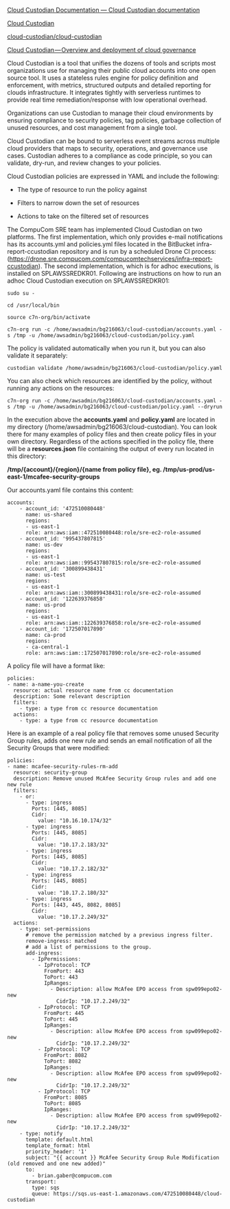 [Cloud Custodian Documentation — Cloud Custodian  documentation](https://cloudcustodian.io/docs/index.html)

[Cloud Custodian](https://cloudcustodian.io/)

[cloud-custodian/cloud-custodian](https://gitter.im/cloud-custodian/cloud-custodian)

[Cloud Custodian — Overview and deployment of cloud governance](https://medium.com/manomano-tech/cloud-custodian-overview-and-deployment-of-cloud-governance-d8e468fb4ab4)

Cloud Custodian is a tool that unifies the dozens of tools and scripts most organizations use for managing their public cloud accounts into one open source tool. It uses a stateless rules engine for policy definition and enforcement, with metrics, structured outputs and detailed reporting for clouds infrastructure. It integrates tightly with serverless runtimes to provide real time remediation/response with low operational overhead.

Organizations can use Custodian to manage their cloud environments by ensuring compliance to security policies, tag policies, garbage collection of unused resources, and cost management from a single tool.

Cloud Custodian can be bound to serverless event streams across multiple cloud providers that maps to security, operations, and governance use cases. Custodian adheres to a compliance as code principle, so you can validate, dry-run, and review changes to your policies.

Cloud Custodian policies are expressed in YAML and include the following:

- The type of resource to run the policy against

- Filters to narrow down the set of resources

- Actions to take on the filtered set of resources

The CompuCom SRE team has implemented Cloud Custodian on two platforms.  The first implementation, which only provides e-mail notifications has its accounts.yml and policies.yml files located in the BitBucket infra-report-ccustodian repository and is run by a scheduled Drone CI process: (https://drone.sre.compucom.com/compucomtechservices/infra-report-ccustodian).  The second implementation, which is for adhoc executions, is installed on SPLAWSSREDKR01.  Following are instructions on how to run an adhoc Cloud Custodian execution on SPLAWSSREDKR01:

`sudo su -`

`cd /usr/local/bin`

`source c7n-org/bin/activate`

`c7n-org run -c /home/awsadmin/bg216063/cloud-custodian/accounts.yaml -s /tmp -u /home/awsadmin/bg216063/cloud-custodian/policy.yaml`

The policy is validated automatically when you run it, but you can also validate it separately:

`custodian validate /home/awsadmin/bg216063/cloud-custodian/policy.yaml`

You can also check which resources are identified by the policy, without running any actions on the resources:

`c7n-org run -c /home/awsadmin/bg216063/cloud-custodian/accounts.yaml -s /tmp -u /home/awsadmin/bg216063/cloud-custodian/policy.yaml --dryrun`

In the execution above the **accounts.yaml** and **policy.yaml** are located in my directory (/home/awsadmin/bg216063/cloud-custodian).  You can look there for many examples of policy files and then create policy files in your own directory.  Regardless of the actions specified in the policy file, there will be a **resources.json** file containing the output of every run located in this directory:

**/tmp/{account}/{region}/{name from policy file}, eg. /tmp/us-prod/us-east-1/mcafee-security-groups**

Our accounts.yaml file contains this content:

    accounts:
        - account_id: '472510080448'
          name: us-shared
          regions:
          - us-east-1
          role: arn:aws:iam::472510080448:role/sre-ec2-role-assumed
        - account_id: '995437807815'
          name: us-dev
          regions:
          - us-east-1
          role: arn:aws:iam::995437807815:role/sre-ec2-role-assumed
        - account_id: '300899438431'
          name: us-test
          regions:
          - us-east-1
          role: arn:aws:iam::300899438431:role/sre-ec2-role-assumed
        - account_id: '122639376858'
          name: us-prod
          regions:
          - us-east-1
          role: arn:aws:iam::122639376858:role/sre-ec2-role-assumed
        - account_id: '172507017890'
          name: ca-prod
          regions:
          - ca-central-1
          role: arn:aws:iam::172507017890:role/sre-ec2-role-assumed

A policy file will have a format like:

```
policies:
- name: a-name-you-create
  resource: actual resource name from cc documentation
  description: Some relevant description
  filters:
    - type: a type from cc resource documentation
  actions:
    - type: a type from cc resource documentation
```

Here is an example of a real policy file that removes some unused Security Group rules, adds one new rule and sends an email notification of all the Security Groups that were modified:

    policies:
    - name: mcafee-security-rules-rm-add
      resource: security-group
      description: Remove unused McAfee Security Group rules and add one new rule
      filters:
        - or:
          - type: ingress
            Ports: [445, 8085]
            Cidr:
              value: "10.16.10.174/32"
          - type: ingress
            Ports: [445, 8085]
            Cidr:
              value: "10.17.2.183/32"
          - type: ingress
            Ports: [445, 8085]
            Cidr:
              value: "10.17.2.182/32"
          - type: ingress
            Ports: [445, 8085]
            Cidr:
              value: "10.17.2.180/32"
          - type: ingress
            Ports: [443, 445, 8082, 8085]
            Cidr:
              value: "10.17.2.249/32"
      actions:
        - type: set-permissions
          # remove the permission matched by a previous ingress filter.
          remove-ingress: matched
          # add a list of permissions to the group.
          add-ingress:
            - IpPermissions:
              - IpProtocol: TCP
                FromPort: 443
                ToPort: 443
                IpRanges:
                  - Description: allow McAfee EPO access from spw099epo02-new
                    CidrIp: "10.17.2.249/32"
              - IpProtocol: TCP
                FromPort: 445
                ToPort: 445
                IpRanges:
                  - Description: allow McAfee EPO access from spw099epo02-new
                    CidrIp: "10.17.2.249/32"
              - IpProtocol: TCP
                FromPort: 8082
                ToPort: 8082
                IpRanges:
                  - Description: allow McAfee EPO access from spw099epo02-new
                    CidrIp: "10.17.2.249/32"
              - IpProtocol: TCP
                FromPort: 8085
                ToPort: 8085
                IpRanges:
                  - Description: allow McAfee EPO access from spw099epo02-new
                    CidrIp: "10.17.2.249/32"
        - type: notify
          template: default.html
          template_format: html
          priority_header: '1'
          subject: "{{ account }} McAfee Security Group Rule Modification (old removed and one new added)"
          to:
            - brian.gaber@compucom.com
          transport:
            type: sqs
            queue: https://sqs.us-east-1.amazonaws.com/472510080448/cloud-custodian